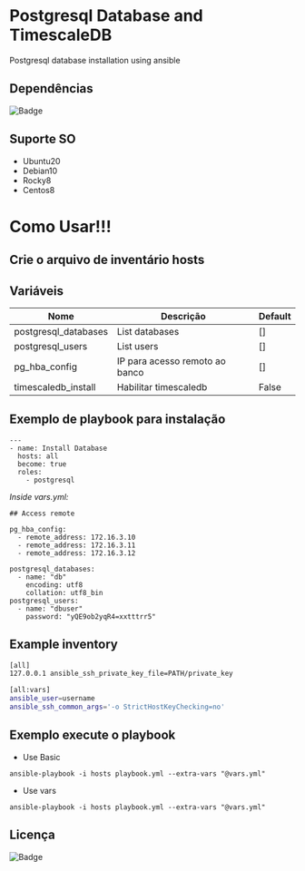 # Postgresql Database and TimescaleDB

Postgresql database installation using ansible

## Dependências
![Badge](https://img.shields.io/badge/ansible-2.9.10-blue)

## Suporte SO

- Ubuntu20
- Debian10
- Rocky8
- Centos8

# Como Usar!!!

## Crie o arquivo de inventário hosts 

## Variáveis
| Nome | Descrição | Default | 
|------|-----------|---------|
| postgresql_databases | List databases | [] |
| postgresql_users | List users | [] | 
| pg_hba_config | IP para acesso remoto ao banco | [] |
| timescaledb_install | Habilitar timescaledb | False|

## Exemplo de playbook para instalação
```
---
- name: Install Database
  hosts: all
  become: true
  roles:
    - postgresql
```

*Inside vars.yml:*

```
## Access remote

pg_hba_config:
  - remote_address: 172.16.3.10
  - remote_address: 172.16.3.11
  - remote_address: 172.16.3.12

postgresql_databases:
  - name: "db"
    encoding: utf8
    collation: utf8_bin
postgresql_users:
  - name: "dbuser"
    password: "yQE9ob2yqR4=xxtttrr5"
```

## Example inventory

```bash
[all]
127.0.0.1 ansible_ssh_private_key_file=PATH/private_key 

[all:vars]
ansible_user=username
ansible_ssh_common_args='-o StrictHostKeyChecking=no'
```

## Exemplo execute o playbook

- Use Basic

``` 
ansible-playbook -i hosts playbook.yml --extra-vars "@vars.yml"
```

- Use vars

``` 
ansible-playbook -i hosts playbook.yml --extra-vars "@vars.yml"
```

## Licença
![Badge](https://img.shields.io/badge/license-GPLv3-green)
